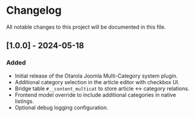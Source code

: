 # Changelog

All notable changes to this project will be documented in this file.

## [1.0.0] - 2024-05-18
### Added
- Initial release of the Otarola Joomla Multi-Category system plugin.
- Additional category selection in the article editor with checkbox UI.
- Bridge table `#__content_multicat` to store article ↔ category relations.
- Frontend model override to include additional categories in native listings.
- Optional debug logging configuration.
